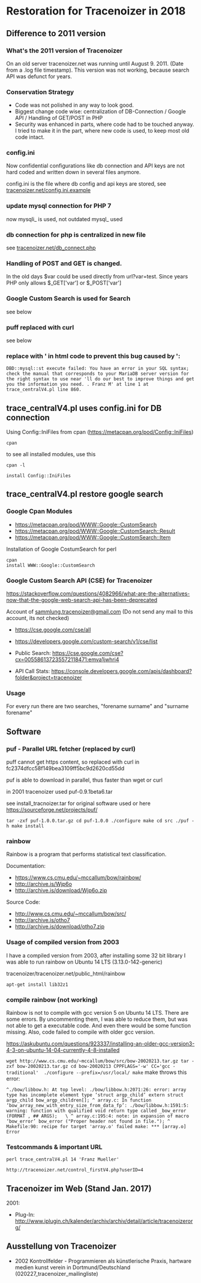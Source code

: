 # Restoration for Tracenoizer in 2018

## Difference to 2011 version 

###  What's the 2011 version of Tracenoizer

On an old server tracenoizer.net was running until August 9. 2011. (Date from a .log file timestamp). This version was not working, because search API was defunct for years.

### Conservation Strategy

 * Code was not polished in any way to look good. 
 * Biggest change code wise: centralization of DB-Connection / Google API / Handling of GET/POST in PHP
 * Security was enhanced in parts, where code had to be touched anyway. I tried to make it in the part, where new code is used, to keep most old code intact. 

### config.ini

Now confidential configurations like db connection and API keys are not hard coded and written down in several files anymore.

config.ini is the file where db config and api keys are stored, see [tracenoizer.net/config.ini.example](tracenoizer.net/config.ini.example)

### update mysql connection for PHP 7

now mysqli_ is used, not outdated  mysql_ used

### db connection for php is centralized in new file

see [tracenoizer.net/db_connect.php](tracenoizer.net/db_connect.php)


### Handling of POST and GET is changed. 

In the old days $var could be used directly from url?var=test. Since years PHP only allows $_GET['var'] or $_POST['var'] 
 
### Google Custom Search is used for Search

see below

### puff replaced with curl

see below

### replace with &apos; in html code to prevent this bug caused by ':

```DBD::mysql::st execute failed: You have an error in your SQL syntax; check the manual that corresponds to your MariaDB server version for the right syntax to use near 'll do our best to improve things and get you the information you need. . Franz M' at line 1 at trace_centralV4.pl line 860.```
 

## trace_centralV4.pl uses config.ini for DB connection

Using Config::IniFiles from cpan (https://metacpan.org/pod/Config::IniFiles)

```
cpan
```

to see all installed modules, use this
```
cpan -l
```

```
install Config::IniFiles
```

## trace_centralV4.pl restore google search

### Google Cpan Modules

* https://metacpan.org/pod/WWW::Google::CustomSearch
* https://metacpan.org/pod/WWW::Google::CustomSearch::Result
* https://metacpan.org/pod/WWW::Google::CustomSearch::Item

Installation of Google CostumSearch for perl
```
cpan
install WWW::Google::CustomSearch
```

### Google Custom Search API (CSE) for Tracenoizer

https://stackoverflow.com/questions/4082966/what-are-the-alternatives-now-that-the-google-web-search-api-has-been-deprecated

Account of sammlung.tracenoizer@gmail.com (Do not send any mail to this account, its not checked)

 * https://cse.google.com/cse/all
 * https://developers.google.com/custom-search/v1/cse/list

 * Public Search: https://cse.google.com/cse?cx=005586137235572118471:emva1jwhri4
 * API Call Stats: https://console.developers.google.com/apis/dashboard?folder&project=tracenoizer


### Usage

For every run there are two searches,  "forename surname" and "surname forename"

## Software

### puf - Parallel URL fetcher (replaced by curl)

puff cannot get https content, so replaced with curl in fc2374dfcc58f149bea3109ff5bc9d2620cd55dd


puf is able to download in parallel, thus faster than wget or curl

in 2001 tracenoizer used puf-0.9.1beta6.tar

see install_tracnoizer.tar for original software used or here https://sourceforge.net/projects/puf/

`
tar -zxf puf-1.0.0.tar.gz
cd puf-1.0.0
./configure
make
cd src
./puf -h
make install
`



### rainbow

Rainbow is a program that performs statistical text classification.

Documentation:

 * https://www.cs.cmu.edu/~mccallum/bow/rainbow/
 * http://archive.is/Wjp6o
 * http://archive.is/download/Wjp6o.zip

Source Code:

 * http://www.cs.cmu.edu/~mccallum/bow/src/
 * http://archive.is/otho7
 * http://archive.is/download/otho7.zip

### Usage of compiled version from 2003

I have a compiled version from 2003, after installing some 32 bit library I was able to run rainbow on Ubuntu 14 LTS (3.13.0-142-generic)

tracenoizer/tracenoizer.net/public_html/rainbow
      
`
apt-get install lib32z1
`

### compile rainbow (not working)

Rainbow is not to compile with gcc version 5 on Ubuntu 14 LTS. There are some errors. By uncommenting them, I was able to reduce them, but was not able to get a executable code. And even there would be some function missing. Also, code failed to compile with older gcc version.

https://askubuntu.com/questions/923337/installing-an-older-gcc-version3-4-3-on-ubuntu-14-04-currently-4-8-installed

`
wget http://www.cs.cmu.edu/~mccallum/bow/src/bow-20020213.tar.gz
tar -zxf bow-20020213.tar.gz
cd bow-20020213
CPPFLAGS='-w' CC='gcc -traditional'  ./configure --prefix=/usr/local/
make
`
make throws this error:

`
^./bow/libbow.h: At top level:
./bow/libbow.h:2071:26: error: array type has incomplete element type ‘struct argp_child’
 extern struct argp_child bow_argp_children[];
                          ^
array.c: In function ‘bow_array_new_with_entry_size_from_data_fp’:
./bow/libbow.h:1591:5: warning: function with qualified void return type called
     _bow_error (FORMAT , ## ARGS);   \
     ^
array.c:195:4: note: in expansion of macro ‘bow_error’
    bow_error ("Proper header not found in file.");
    ^
Makefile:90: recipe for target 'array.o' failed
make: *** [array.o] Error 
`

### Testcommands & important URL

```
perl trace_centralV4.pl 14 'Franz Mueller'
```

```
http://tracenoizer.net/control_firstV4.php?userID=4
```



## Tracenoizer im Web (Stand Jan. 2017)

2001:

 * Plug-In: http://www.iplugin.ch/kalender/archiv/archiv/detail/article/tracenoizerorg/

## Ausstellung von Tracenoizer

 * 2002 Kontrollfelder - Programmieren als künstlerische Praxis, hartware medien kunst verein in Dortmund/Deutschland (020227_tracenoizer_mailingliste)

